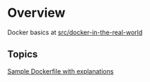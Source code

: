 # Overview
Docker basics at [src/docker-in-the-real-world](https://github.com/paraker/docker_2020/tree/master/src/06-docker-in-the-real-world)

## Topics
[Sample Dockerfile with explanations](https://github.com/paraker/docker_2020/blob/master/src/06-docker-in-the-real-world/03-creating-a-dockerfile-part-1/Dockerfile)
